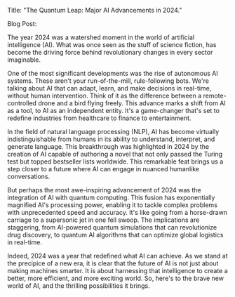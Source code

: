 Title: "The Quantum Leap: Major AI Advancements in 2024."

Blog Post:

The year 2024 was a watershed moment in the world of artificial intelligence (AI). What was once seen as the stuff of science fiction, has become the driving force behind revolutionary changes in every sector imaginable. 

One of the most significant developments was the rise of autonomous AI systems. These aren't your run-of-the-mill, rule-following bots. We're talking about AI that can adapt, learn, and make decisions in real-time, without human intervention. Think of it as the difference between a remote-controlled drone and a bird flying freely. This advance marks a shift from AI as a tool, to AI as an independent entity. It's a game-changer that's set to redefine industries from healthcare to finance to entertainment.

In the field of natural language processing (NLP), AI has become virtually indistinguishable from humans in its ability to understand, interpret, and generate language. This breakthrough was highlighted in 2024 by the creation of AI capable of authoring a novel that not only passed the Turing test but topped bestseller lists worldwide. This remarkable feat brings us a step closer to a future where AI can engage in nuanced humanlike conversations.

But perhaps the most awe-inspiring advancement of 2024 was the integration of AI with quantum computing. This fusion has exponentially magnified AI's processing power, enabling it to tackle complex problems with unprecedented speed and accuracy. It's like going from a horse-drawn carriage to a supersonic jet in one fell swoop. The implications are staggering, from AI-powered quantum simulations that can revolutionize drug discovery, to quantum AI algorithms that can optimize global logistics in real-time.

Indeed, 2024 was a year that redefined what AI can achieve. As we stand at the precipice of a new era, it is clear that the future of AI is not just about making machines smarter. It is about harnessing that intelligence to create a better, more efficient, and more exciting world. So, here's to the brave new world of AI, and the thrilling possibilities it brings.